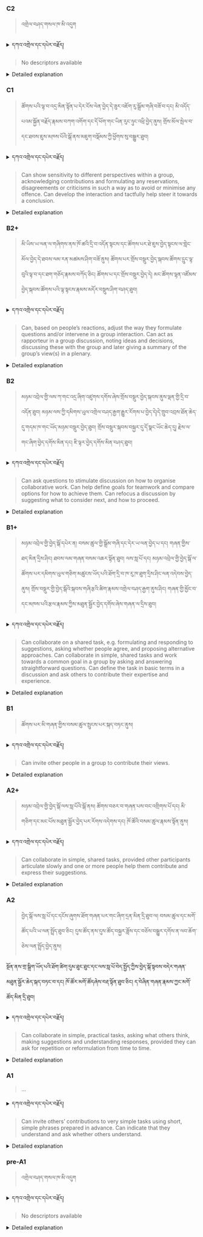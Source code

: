 ### C2
<!-- panels:start -->
<!-- div:left-panel -->

> འགྲེལ་བཤད་གསལ་ཁ་མི་འདུག


<details>
  <summary>དཀའ་འགྲེལ་དང་དཔེར་བརྗོད།</summary>

བདག་གིས་དེ་ལྷག་ཏུ་སྟབས་བདེའི་ཆ་ཤས་སུ་དབྱེ་རུ་བཅུག་པ་སྟེ།

1.སྐད་ཆ་དྭངས་ཤིང་གསལ་བ་སྟེ། འདིས་ཁྱོད་ཀྱིས་གོ་བདེ་ཤེས་སླ་བའི་ཐབས་ལ་བརྟེན་ནས་བཤད་ཆོག་པ་དང་འབྲི་ཆོག་པ་མཚོན་ ཁྱེད་ཀྱིས་དོན་སྙིང་ལྡན་པའི་ཚིག་བཀོལ་ནས་ཉན་མཁན་དང་ཀློག་པ་པོ་རྣམས་ལ་མཚོན་ན་རྙོག་འཛིང་ཆེན་པོ་མེད།
དཔེ་མཚོན་འདི་ལྟར། "དེ་རིང་གི་ནམ་མཁའ་ཧ་ཅང་སྔོ་"ཞེས་པ་ནི་སྟབས་བདེ་ཞིང་གསལ་བའི་ཚིག་གྲུབ་ཤིག་རེད།
</details>


<!-- div:right-panel -->

> No descriptors available



<details>

  <summary>Detailed explanation</summary>

It means that the written text is entirely devoid of spelling, punctuation, grammar, or any other mistakes that would compromise its correctness, clarity, or adherence to the established rules and conventions of the writing system.

</details>

<!-- panels:end -->




### C1
<!-- panels:start -->
<!-- div:left-panel -->

>   ཚོགས་པའི་ལྟ་བ་འདྲ་མིན་སྟོན་པ་དེར་ངོས་ལེན་བྱེད་དེ་ཟུར་འཇོག་རུ་སྒྲོམ་གཞི་བཟོ་བ་དང། མི་འདོད་པའམ་སྐྱོན་བརྗོད་རྣམས་བཀག་འགོག་དང་དོ་ཕོག་གང་ཡིན་རུང་ཉུང་འཕྲི་བྱེད་ནུས།
གྲོས་མོལ་སྤེལ་བ་དང་ཐབས་ཇུས་མཁས་པོའི་སྒོ་ནས་མཇུག་བསྡོམས་ཀྱི་ཕྱོགས་སུ་བསྒྱུར་ཐུབ།





<details>
  <summary>དཀའ་འགྲེལ་དང་དཔེར་བརྗོད།</summary>

བདག་གིས་དེ་ལྷག་ཏུ་སྟབས་བདེའི་ཆ་ཤས་སུ་དབྱེ་རུ་བཅུག་པ་སྟེ།

1.སྐད་ཆ་དྭངས་ཤིང་གསལ་བ་སྟེ། འདིས་ཁྱོད་ཀྱིས་གོ་བདེ་ཤེས་སླ་བའི་ཐབས་ལ་བརྟེན་ནས་བཤད་ཆོག་པ་དང་འབྲི་ཆོག་པ་མཚོན་ ཁྱེད་ཀྱིས་དོན་སྙིང་ལྡན་པའི་ཚིག་བཀོལ་ནས་ཉན་མཁན་དང་ཀློག་པ་པོ་རྣམས་ལ་མཚོན་ན་རྙོག་འཛིང་ཆེན་པོ་མེད།
དཔེ་མཚོན་འདི་ལྟར། "དེ་རིང་གི་ནམ་མཁའ་ཧ་ཅང་སྔོ་"ཞེས་པ་ནི་སྟབས་བདེ་ཞིང་གསལ་བའི་ཚིག་གྲུབ་ཤིག་རེད།
</details>

<!-- div:right-panel -->

>Can show sensitivity to different perspectives within a group, acknowledging contributions and formulating any reservations, disagreements or criticisms in such a way as to avoid or minimise any offence.
Can develop the interaction and tactfully help steer it towards a conclusion.




<details>

  <summary>Detailed explanation</summary>

Let me break it down into simpler parts:

1. Clear and fluent language: This means that you can speak or write in a way that is easy to understand. You use words that make sense and are not too complicated for the listener or reader.
Example: "The sky is blue today" is a clear and simple sentence.

</details>

<!-- panels:end -->






### B2+
<!-- panels:start -->
<!-- div:left-panel -->

> མི་ཡིས་ཡ་ལན་ལ་གཞིགས་ནས་ཁོ་ཚའི་དྲི་བ་འདོན་སྟངས་དང་ཚོགས་པར་ཐེ་ཇུས་བྱེད་སྟངས་ལ་གླེང་མོལ་བྱེད་དེ་ཐབས་ལམ་རན་མཚམས་ཤིག་བཟོ་ནུས།
ཚོགས་པར་གྲོས་བསྡུར་བྱེད་སྐབས་ཚོགས་དྲུང་ལྟ་བུའི་ལྟ་བ་དང་ཐག་གཅོད་རྣམས་བཀོད་ཅིང། ཚོགས་པ་དང་གྲོས་བསྡུར་བྱེད་དེ། མང་ཚོགས་ལྷན་འཛོམས་བྱེད་སྐབས་ཚོགས་པའི་ལྟ་སྟངས་རྣམས་མདོར་བསྡུས་ཤིག་བཤད་ཐུབ། 





<details>
  <summary>དཀའ་འགྲེལ་དང་དཔེར་བརྗོད།</summary>

བདག་གིས་དེ་ལྷག་ཏུ་སྟབས་བདེའི་ཆ་ཤས་སུ་དབྱེ་རུ་བཅུག་པ་སྟེ།

1.སྐད་ཆ་དྭངས་ཤིང་གསལ་བ་སྟེ། འདིས་ཁྱོད་ཀྱིས་གོ་བདེ་ཤེས་སླ་བའི་ཐབས་ལ་བརྟེན་ནས་བཤད་ཆོག་པ་དང་འབྲི་ཆོག་པ་མཚོན་ ཁྱེད་ཀྱིས་དོན་སྙིང་ལྡན་པའི་ཚིག་བཀོལ་ནས་ཉན་མཁན་དང་ཀློག་པ་པོ་རྣམས་ལ་མཚོན་ན་རྙོག་འཛིང་ཆེན་པོ་མེད།
དཔེ་མཚོན་འདི་ལྟར། "དེ་རིང་གི་ནམ་མཁའ་ཧ་ཅང་སྔོ་"ཞེས་པ་ནི་སྟབས་བདེ་ཞིང་གསལ་བའི་ཚིག་གྲུབ་ཤིག་རེད།
</details>

<!-- div:right-panel -->

> Can, based on people’s reactions, adjust the way they formulate questions and/or intervene in a group interaction.
Can act as rapporteur in a group discussion, noting ideas and decisions, discussing these with the group and later giving a summary of the group’s view(s) in a plenary.






<details>

  <summary>Detailed explanation</summary>

Let me break it down into simpler parts:

1. Clear and fluent language: This means that you can speak or write in a way that is easy to understand. You use words that make sense and are not too complicated for the listener or reader.
Example: "The sky is blue today" is a clear and simple sentence.

</details>

<!-- panels:end -->





### B2
<!-- panels:start -->
<!-- div:left-panel -->

> མཉམ་འབྲེལ་གྱི་ལས་ཀ་གང་འདྲ་ཞིག་འཛུགས་དགོས་ཞེས་གྲོས་བསྡུར་བྱེད་སྐབས་ནུས་ལྡན་གྱི་དྲི་བ་འདོན་ཐུབ། 
མཉམ་ལས་ཀྱི་དམིགས་ཡུལ་འགྲེལ་བཤད་རྒྱག་རྒྱུར་རོགས་པ་བྱེད་དེ།དེ་གྲུབ་འབྲས་ཐོན་ཆེད་དུ་གདམ་ཁ་གང་ཡོད་མཉམ་བསྡུར་བྱེད་ཐུབ།
གྲོས་བསྡུར་སྐབས་བསྐྱར་དུ་དོ་སྣང་ཡོང་ཆེད་དུ། རྗེས་ལ་གང་ཞིག་བྱེད་དགོས་མིན་དང། ཇི་ལྟར་བྱེད་དགོས་མིན་བཤད་ཐུབ།




<details>
  <summary>དཀའ་འགྲེལ་དང་དཔེར་བརྗོད།</summary>

བདག་གིས་དེ་ལྷག་ཏུ་སྟབས་བདེའི་ཆ་ཤས་སུ་དབྱེ་རུ་བཅུག་པ་སྟེ།

1.སྐད་ཆ་དྭངས་ཤིང་གསལ་བ་སྟེ། འདིས་ཁྱོད་ཀྱིས་གོ་བདེ་ཤེས་སླ་བའི་ཐབས་ལ་བརྟེན་ནས་བཤད་ཆོག་པ་དང་འབྲི་ཆོག་པ་མཚོན་ ཁྱེད་ཀྱིས་དོན་སྙིང་ལྡན་པའི་ཚིག་བཀོལ་ནས་ཉན་མཁན་དང་ཀློག་པ་པོ་རྣམས་ལ་མཚོན་ན་རྙོག་འཛིང་ཆེན་པོ་མེད།
དཔེ་མཚོན་འདི་ལྟར། "དེ་རིང་གི་ནམ་མཁའ་ཧ་ཅང་སྔོ་"ཞེས་པ་ནི་སྟབས་བདེ་ཞིང་གསལ་བའི་ཚིག་གྲུབ་ཤིག་རེད།
</details>

<!-- div:right-panel -->

> Can ask questions to stimulate discussion on how to organise collaborative work.
Can help define goals for teamwork and compare options for how to achieve them.
Can refocus a discussion by suggesting what to consider next, and how to proceed.






<details>

  <summary>Detailed explanation</summary>

Let me break it down into simpler parts:

1. Clear and fluent language: This means that you can speak or write in a way that is easy to understand. You use words that make sense and are not too complicated for the listener or reader.
Example: "The sky is blue today" is a clear and simple sentence.

</details>

<!-- panels:end -->





### B1+
<!-- panels:start -->
<!-- div:left-panel -->

> མཉམ་འབྲེལ་གྱི་བྱེད་སྒོ་དཔེར་ན། བསམ་ཚུལ་གྱི་སྒྲོམ་གཞི་དང་དེར་ཡ་ལན་བྱེད་པ་དང། གཞན་གྱིས་ཐད་མིན་དྲིས་ཤིང། ཐབས་ལམ་གཞན་བསམ་འཆར་སྟོན་ཐུབ།
ལས་སླ་པོ་དང། མཉམ་འབྲེལ་གྱི་བྱེད་སྒོ་ལ་ཚོགས་པར་དམིགས་ཡུལ་གཅིག་མཚུངས་ཡོད་པའི་ཐོག་དྲི་བ་ཁ་རུ་ཁ་ཐུག་དྲིས་ཤིང་ལན་འདེབས་བྱེད་ནུས།
གྲོས་བསྡུར་གྱི་བྱེད་སྒོའི་སྐབས་གཞི་རྩའི་ཚིག་རྣམས་འགྲེལ་བཤད་རྒྱག་ནུས་ཤིང། གཞན་གྱི་མྱོང་བ་དང་མཁས་པའི་རྩལ་རྣམས་ཀྱིས་མཐུན་སྦྱོར་བྱེད་དགོས་ཞེས་གཞན་ལ་དྲིས་ཐུབ། 




<details>
  <summary>དཀའ་འགྲེལ་དང་དཔེར་བརྗོད།</summary>

བདག་གིས་དེ་ལྷག་ཏུ་སྟབས་བདེའི་ཆ་ཤས་སུ་དབྱེ་རུ་བཅུག་པ་སྟེ།

1.སྐད་ཆ་དྭངས་ཤིང་གསལ་བ་སྟེ། འདིས་ཁྱོད་ཀྱིས་གོ་བདེ་ཤེས་སླ་བའི་ཐབས་ལ་བརྟེན་ནས་བཤད་ཆོག་པ་དང་འབྲི་ཆོག་པ་མཚོན་ ཁྱེད་ཀྱིས་དོན་སྙིང་ལྡན་པའི་ཚིག་བཀོལ་ནས་ཉན་མཁན་དང་ཀློག་པ་པོ་རྣམས་ལ་མཚོན་ན་རྙོག་འཛིང་ཆེན་པོ་མེད།
དཔེ་མཚོན་འདི་ལྟར། "དེ་རིང་གི་ནམ་མཁའ་ཧ་ཅང་སྔོ་"ཞེས་པ་ནི་སྟབས་བདེ་ཞིང་གསལ་བའི་ཚིག་གྲུབ་ཤིག་རེད།
</details>

<!-- div:right-panel -->

> Can collaborate on a shared task, e.g. formulating and responding to suggestions, asking whether people agree, and proposing alternative approaches.
Can collaborate in simple, shared tasks and work towards a common goal in a group by asking and answering straightforward questions.
Can define the task in basic terms in a discussion and ask others to contribute their expertise and experience.






<details>

  <summary>Detailed explanation</summary>

Let me break it down into simpler parts:

1. Clear and fluent language: This means that you can speak or write in a way that is easy to understand. You use words that make sense and are not too complicated for the listener or reader.
Example: "The sky is blue today" is a clear and simple sentence.

</details>

<!-- panels:end -->



### B1
<!-- panels:start -->
<!-- div:left-panel -->

>ཚོགས་པར་མི་གཞན་གྱིས་བསམ་ཚུལ་སྤུངས་པར་སྐད་བཏང་ནུས། 



<details>
  <summary>དཀའ་འགྲེལ་དང་དཔེར་བརྗོད།</summary>

བདག་གིས་དེ་ལྷག་ཏུ་སྟབས་བདེའི་ཆ་ཤས་སུ་དབྱེ་རུ་བཅུག་པ་སྟེ།

1.སྐད་ཆ་དྭངས་ཤིང་གསལ་བ་སྟེ། འདིས་ཁྱོད་ཀྱིས་གོ་བདེ་ཤེས་སླ་བའི་ཐབས་ལ་བརྟེན་ནས་བཤད་ཆོག་པ་དང་འབྲི་ཆོག་པ་མཚོན་ ཁྱེད་ཀྱིས་དོན་སྙིང་ལྡན་པའི་ཚིག་བཀོལ་ནས་ཉན་མཁན་དང་ཀློག་པ་པོ་རྣམས་ལ་མཚོན་ན་རྙོག་འཛིང་ཆེན་པོ་མེད།
དཔེ་མཚོན་འདི་ལྟར། "དེ་རིང་གི་ནམ་མཁའ་ཧ་ཅང་སྔོ་"ཞེས་པ་ནི་སྟབས་བདེ་ཞིང་གསལ་བའི་ཚིག་གྲུབ་ཤིག་རེད།
</details>

<!-- div:right-panel -->

> Can invite other people in a group to contribute their views.




<details>

  <summary>Detailed explanation</summary>

Let me break it down into simpler parts:

1. Clear and fluent language: This means that you can speak or write in a way that is easy to understand. You use words that make sense and are not too complicated for the listener or reader.
Example: "The sky is blue today" is a clear and simple sentence.

</details>

<!-- panels:end -->



### A2+
<!-- panels:start -->
<!-- div:left-panel -->

> མཉམ་འབྲེལ་གྱི་བྱེད་སྒོ་ལས་སླ་པོའི་སྒོ་ནས། ཚོགས་བཅར་བ་གཞན་པས་བང་འགྲིགས་པོ་དང། མི་གཅིག་དང་མང་པོས་མཐུན་སྦྱོར་བྱེད་པར་རོགས་འདེགས་དང། ཁོ་ཚོའི་བསམ་ཚུལ་རྣམས་སྟོན་ནུས། 




<details>
  <summary>དཀའ་འགྲེལ་དང་དཔེར་བརྗོད།</summary>

བདག་གིས་དེ་ལྷག་ཏུ་སྟབས་བདེའི་ཆ་ཤས་སུ་དབྱེ་རུ་བཅུག་པ་སྟེ།

1.སྐད་ཆ་དྭངས་ཤིང་གསལ་བ་སྟེ། འདིས་ཁྱོད་ཀྱིས་གོ་བདེ་ཤེས་སླ་བའི་ཐབས་ལ་བརྟེན་ནས་བཤད་ཆོག་པ་དང་འབྲི་ཆོག་པ་མཚོན་ ཁྱེད་ཀྱིས་དོན་སྙིང་ལྡན་པའི་ཚིག་བཀོལ་ནས་ཉན་མཁན་དང་ཀློག་པ་པོ་རྣམས་ལ་མཚོན་ན་རྙོག་འཛིང་ཆེན་པོ་མེད།
དཔེ་མཚོན་འདི་ལྟར། "དེ་རིང་གི་ནམ་མཁའ་ཧ་ཅང་སྔོ་"ཞེས་པ་ནི་སྟབས་བདེ་ཞིང་གསལ་བའི་ཚིག་གྲུབ་ཤིག་རེད།
</details>

<!-- div:right-panel -->

> Can collaborate in simple, shared tasks, provided other participants articulate slowly and one or more people help them contribute and express their suggestions.





<details>

  <summary>Detailed explanation</summary>

Let me break it down into simpler parts:

1. Clear and fluent language: This means that you can speak or write in a way that is easy to understand. You use words that make sense and are not too complicated for the listener or reader.
Example: "The sky is blue today" is a clear and simple sentence.

</details>

<!-- panels:end -->



### A2
<!-- panels:start -->
<!-- div:left-panel -->

> བྱེད་སྒོ་ལས་སླ་པོ་དང་དངོས་ཞུགས་ཐོག་གཞན་པར་གང་ཞིག་དྲན་མིན་དྲི་ཐུབ་ལ། བསམ་ཚུལ་དང་མགོ་ཚོད་པའི་ཡ་ལན་སྤྲོད་ཐུབ་ཅིང། དུས་ཚོད་ནས་དུས་ཚོད་བསྐྱར་ཟློས་དང་བཅོས་བསྒྱུར་དགོས་ན་ལབ་ཆོག་ཅེས་ལན་སྤྲོད་བྱེད་ནུས། 

སྔོན་ནས་གྲ་སྒྲིག་ཡོད་པའི་ཐོག་ཚིག་དུམ་ཐུང་ཐུང་དང་ལས་སླ་པོ་བེད་སྤྱོད་ཀྱིས་བྱེད་སྒོ་སྟབས་བདེར་གཞན་མཐུན་སྦྱོར་ཆེད་སྐད་བཏང་བ་དང། ཁོ་ཚོར་མགོ་ཚོདཞེས་བརྡ་སྟོན་ཐུབ་ཅིང། ད་ེབཞིན་གཞན་རྣམས་ཀྱང་མགོ་ཚོད་མིན་དྲི་ཐུབ། 



  


<details>
  <summary>དཀའ་འགྲེལ་དང་དཔེར་བརྗོད།</summary>

བདག་གིས་དེ་ལྷག་ཏུ་སྟབས་བདེའི་ཆ་ཤས་སུ་དབྱེ་རུ་བཅུག་པ་སྟེ།

1.སྐད་ཆ་དྭངས་ཤིང་གསལ་བ་སྟེ། འདིས་ཁྱོད་ཀྱིས་གོ་བདེ་ཤེས་སླ་བའི་ཐབས་ལ་བརྟེན་ནས་བཤད་ཆོག་པ་དང་འབྲི་ཆོག་པ་མཚོན་ ཁྱེད་ཀྱིས་དོན་སྙིང་ལྡན་པའི་ཚིག་བཀོལ་ནས་ཉན་མཁན་དང་ཀློག་པ་པོ་རྣམས་ལ་མཚོན་ན་རྙོག་འཛིང་ཆེན་པོ་མེད།
དཔེ་མཚོན་འདི་ལྟར། "དེ་རིང་གི་ནམ་མཁའ་ཧ་ཅང་སྔོ་"ཞེས་པ་ནི་སྟབས་བདེ་ཞིང་གསལ་བའི་ཚིག་གྲུབ་ཤིག་རེད།
</details>

<!-- div:right-panel -->

> Can collaborate in simple, practical tasks, asking what others think, making suggestions and understanding responses, provided they can ask for repetition or reformulation from time to time.





<details>

  <summary>Detailed explanation</summary>

Let me break it down into simpler parts:

1. Clear and fluent language: This means that you can speak or write in a way that is easy to understand. You use words that make sense and are not too complicated for the listener or reader.
Example: "The sky is blue today" is a clear and simple sentence.

</details>

<!-- panels:end -->




### A1
<!-- panels:start -->
<!-- div:left-panel -->

>...

 
<details>
  <summary>དཀའ་འགྲེལ་དང་དཔེར་བརྗོད།</summary>

བདག་གིས་དེ་ལྷག་ཏུ་སྟབས་བདེའི་ཆ་ཤས་སུ་དབྱེ་རུ་བཅུག་པ་སྟེ།

1.སྐད་ཆ་དྭངས་ཤིང་གསལ་བ་སྟེ། འདིས་ཁྱོད་ཀྱིས་གོ་བདེ་ཤེས་སླ་བའི་ཐབས་ལ་བརྟེན་ནས་བཤད་ཆོག་པ་དང་འབྲི་ཆོག་པ་མཚོན་ ཁྱེད་ཀྱིས་དོན་སྙིང་ལྡན་པའི་ཚིག་བཀོལ་ནས་ཉན་མཁན་དང་ཀློག་པ་པོ་རྣམས་ལ་མཚོན་ན་རྙོག་འཛིང་ཆེན་པོ་མེད།
དཔེ་མཚོན་འདི་ལྟར། "དེ་རིང་གི་ནམ་མཁའ་ཧ་ཅང་སྔོ་"ཞེས་པ་ནི་སྟབས་བདེ་ཞིང་གསལ་བའི་ཚིག་གྲུབ་ཤིག་རེད།
</details>

<!-- div:right-panel -->

> Can invite others’ contributions to very simple tasks using short, simple phrases prepared in advance. Can indicate that they understand and ask whether others understand.


<details>

  <summary>Detailed explanation</summary>

Let me break it down into simpler parts:

1. Can communicate very basic information about personal details in a simple way.

</details>

<!-- panels:end -->




### pre-A1
<!-- panels:start -->
<!-- div:left-panel -->

> འགྲེལ་བཤད་གསལ་ཁ་མི་འདུག 

<details>
  <summary>དཀའ་འགྲེལ་དང་དཔེར་བརྗོད།</summary>

བདག་གིས་དེ་ལྷག་ཏུ་སྟབས་བདེའི་ཆ་ཤས་སུ་དབྱེ་རུ་བཅུག་པ་སྟེ།

1.སྐད་ཆ་དྭངས་ཤིང་གསལ་བ་སྟེ། འདིས་ཁྱོད་ཀྱིས་གོ་བདེ་ཤེས་སླ་བའི་ཐབས་ལ་བརྟེན་ནས་བཤད་ཆོག་པ་དང་འབྲི་ཆོག་པ་མཚོན་ ཁྱེད་ཀྱིས་དོན་སྙིང་ལྡན་པའི་ཚིག་བཀོལ་ནས་ཉན་མཁན་དང་ཀློག་པ་པོ་རྣམས་ལ་མཚོན་ན་རྙོག་འཛིང་ཆེན་པོ་མེད།
དཔེ་མཚོན་འདི་ལྟར། "དེ་རིང་གི་ནམ་མཁའ་ཧ་ཅང་སྔོ་"ཞེས་པ་ནི་སྟབས་བདེ་ཞིང་གསལ་བའི་ཚིག་གྲུབ་ཤིག་རེད།
</details>

<!-- div:right-panel -->

> No descriptors available

<details>

  <summary>Detailed explanation</summary>

Let me break it down into simpler parts:

1. Can communicate very basic information about personal details in a simple way.

</details>

<!-- panels:end -->

